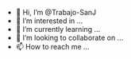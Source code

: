 - 👋 Hi, I’m @Trabajo-SanJ
- 👀 I’m interested in ...
- 🌱 I’m currently learning ...
- 💞️ I’m looking to collaborate on ...
- 📫 How to reach me ...

<!---
Trabajo-SanJ/Trabajo-SanJ is a ✨ special ✨ repository because its `README.md` (this file) appears on your GitHub profile.
You can click the Preview link to take a look at your changes.
--->
